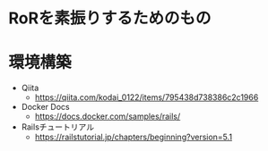 # RoRを素振りするためのもの



# 環境構築

- Qiita
    - https://qiita.com/kodai_0122/items/795438d738386c2c1966
- Docker Docs
    - https://docs.docker.com/samples/rails/
- Railsチュートリアル
    - https://railstutorial.jp/chapters/beginning?version=5.1